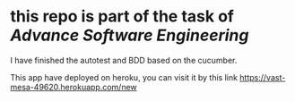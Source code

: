 this repo is part of the task of *Advance Software Engineering*
=============================================================

I have finished the autotest and BDD based on the cucumber.

This app have deployed on heroku, you can visit it by this link https://vast-mesa-49620.herokuapp.com/new

